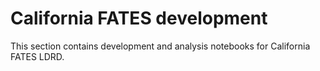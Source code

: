 # California FATES development

This section contains development and analysis notebooks for California FATES LDRD.